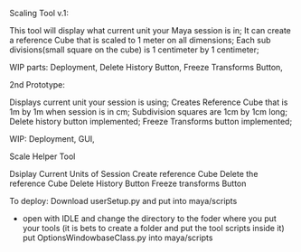Scaling Tool v.1:

This tool will display what current unit your Maya session is in;
It can create a reference Cube that is scaled to 1 meter on all dimensions;
Each sub divisions(small square on the cube) is 1 centimeter by 1 centimeter;

WIP parts:
Deployment,
Delete History Button,
Freeze Transforms Button,



2nd Prototype:

Displays current unit your session is using;
Creates Reference Cube that is 1m by 1m when session is in cm;
Subdivision squares are 1cm by 1cm long;
Delete history button implemented;
Freeze Transforms button implemented;

WIP:
Deployment,
GUI,


Scale Helper Tool

Dsiplay Current Units of Session
Create  reference Cube
Delete the reference Cube
Delete History Button
Freeze transforms Button

To deploy:
Download userSetup.py and put into maya/scripts
  - open with IDLE and change the directory to the foder where you put your tools (it is bets to create a folder and put the tool scripts inside it)
  put OptionsWindowbaseClass.py into maya/scripts
